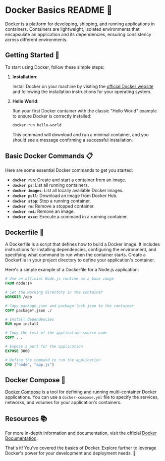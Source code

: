 # Docker Basics README 🐳

Docker is a platform for developing, shipping, and running applications in containers. Containers are lightweight, isolated environments that encapsulate an application and its dependencies, ensuring consistency across different environments.

## Getting Started 🚀

To start using Docker, follow these simple steps:

1. **Installation**:

   Install Docker on your machine by visiting the [official Docker website](https://docs.docker.com/get-docker/) and following the installation instructions for your operating system.

2. **Hello World**:

   Run your first Docker container with the classic "Hello World" example to ensure Docker is correctly installed:

   ```bash
   docker run hello-world
   ```

   This command will download and run a minimal container, and you should see a message confirming a successful installation.

## Basic Docker Commands 📋

Here are some essential Docker commands to get you started:

- **`docker run`**: Create and start a container from an image.
- **`docker ps`**: List all running containers.
- **`docker images`**: List all locally available Docker images.
- **`docker pull`**: Download an image from Docker Hub.
- **`docker stop`**: Stop a running container.
- **`docker rm`**: Remove a stopped container.
- **`docker rmi`**: Remove an image.
- **`docker exec`**: Execute a command in a running container.

## Dockerfile 🐋

A Dockerfile is a script that defines how to build a Docker image. It includes instructions for installing dependencies, configuring the environment, and specifying what command to run when the container starts. Create a Dockerfile in your project directory to define your application's container.

Here's a simple example of a Dockerfile for a Node.js application:

```Dockerfile
# Use an official Node.js runtime as a base image
FROM node:14

# Set the working directory in the container
WORKDIR /app

# Copy package.json and package-lock.json to the container
COPY package*.json ./

# Install dependencies
RUN npm install

# Copy the rest of the application source code
COPY . .

# Expose a port for the application
EXPOSE 3000

# Define the command to run the application
CMD ["node", "app.js"]
```

## Docker Compose 🚢

[Docker Compose](https://docs.docker.com/compose/) is a tool for defining and running multi-container Docker applications. You can use a `docker-compose.yml` file to specify the services, networks, and volumes for your application's containers.

## Resources 📚

For more in-depth information and documentation, visit the official [Docker Documentation](https://docs.docker.com/).

That's it! You've covered the basics of Docker. Explore further to leverage Docker's power for your development and deployment needs. 🌟